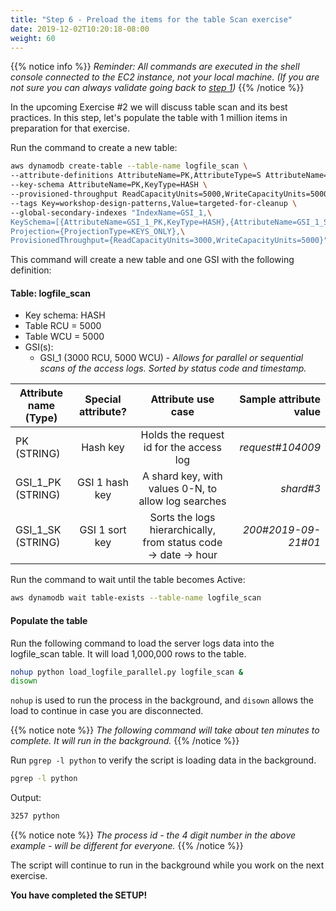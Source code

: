 ```yaml
---
title: "Step 6 - Preload the items for the table Scan exercise"
date: 2019-12-02T10:20:18-08:00
weight: 60
---
```


{{% notice info %}}
_Reminder: All commands are executed in the shell console connected to the EC2 instance, not your local machine. (If you are not sure you can always validate going back to [step 1](/design-patterns/setup/step1.html))_
{{% /notice %}}

In the upcoming Exercise #2 we will discuss table scan and its best practices. In this step, let's populate the table with 1 million items in preparation for that exercise.

Run the command to create a new table:

```bash
aws dynamodb create-table --table-name logfile_scan \
--attribute-definitions AttributeName=PK,AttributeType=S AttributeName=GSI_1_PK,AttributeType=S AttributeName=GSI_1_SK,AttributeType=S \
--key-schema AttributeName=PK,KeyType=HASH \
--provisioned-throughput ReadCapacityUnits=5000,WriteCapacityUnits=5000 \
--tags Key=workshop-design-patterns,Value=targeted-for-cleanup \
--global-secondary-indexes "IndexName=GSI_1,\
KeySchema=[{AttributeName=GSI_1_PK,KeyType=HASH},{AttributeName=GSI_1_SK,KeyType=RANGE}],\
Projection={ProjectionType=KEYS_ONLY},\
ProvisionedThroughput={ReadCapacityUnits=3000,WriteCapacityUnits=5000}"
```

This command will create a new table and one GSI with the following definition:

#### Table: logfile_scan

- Key schema: HASH
- Table RCU = 5000
- Table WCU = 5000
- GSI(s):
  - GSI_1 (3000 RCU, 5000 WCU) - _Allows for parallel or sequential scans of the access logs. Sorted by status code and timestamp._

| Attribute name (Type) | Special attribute? |                       Attribute use case                        | Sample attribute value |
| --------------------- | :----------------: | :-------------------------------------------------------------: | ---------------------: |
| PK (STRING)           |      Hash key      |             Holds the request id for the access log             |       _request#104009_ |
| GSI_1_PK (STRING)     |   GSI 1 hash key   |       A shard key, with values 0-N, to allow log searches       |              _shard#3_ |
| GSI_1_SK (STRING)     |   GSI 1 sort key   | Sorts the logs hierarchically, from status code -> date -> hour |    _200#2019-09-21#01_ |

Run the command to wait until the table becomes Active:

```bash
aws dynamodb wait table-exists --table-name logfile_scan
```

#### Populate the table

Run the following command to load the server logs data into the logfile_scan table. It will load 1,000,000 rows to the table.

```bash
nohup python load_logfile_parallel.py logfile_scan &
disown
```

`nohup` is used to run the process in the background, and `disown` allows the load to continue in case you are disconnected.

{{% notice note %}}
_The following command will take about ten minutes to complete. It will run in the background._
{{% /notice %}}

Run `pgrep -l python` to verify the script is loading data in the background.

```bash
pgrep -l python
```

Output:

```txt
3257 python
```

{{% notice note %}}
_The process id - the 4 digit number in the above example - will be different for everyone._
{{% /notice %}}

The script will continue to run in the background while you work on the next exercise.

**You have completed the SETUP!**
